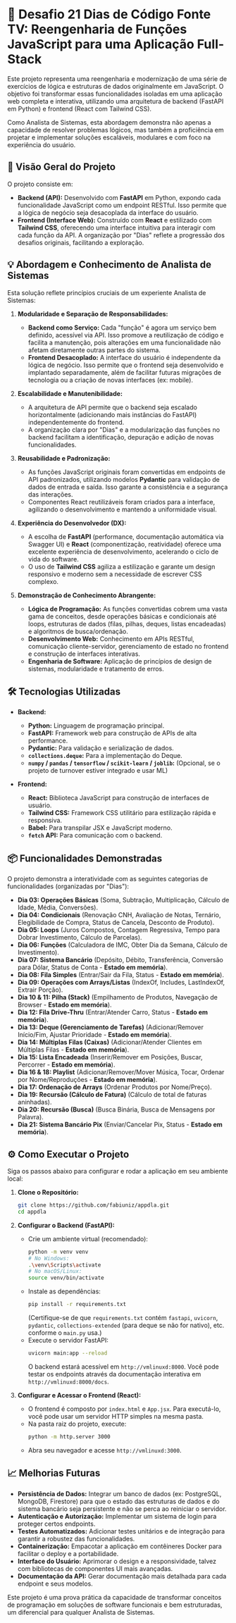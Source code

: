 # 🚀 Desafio 21 Dias de Código Fonte TV: Reengenharia de Funções JavaScript para uma Aplicação Full-Stack

Este projeto representa uma reengenharia e modernização de uma série de exercícios de lógica e estruturas de dados originalmente em JavaScript. O objetivo foi transformar essas funcionalidades isoladas em uma aplicação web completa e interativa, utilizando uma arquitetura de backend (FastAPI em Python) e frontend (React com Tailwind CSS).

Como Analista de Sistemas, esta abordagem demonstra não apenas a capacidade de resolver problemas lógicos, mas também a proficiência em projetar e implementar soluções escaláveis, modulares e com foco na experiência do usuário.

## 🎯 Visão Geral do Projeto

O projeto consiste em:

* **Backend (API):** Desenvolvido com **FastAPI** em Python, expondo cada funcionalidade JavaScript como um endpoint RESTful. Isso permite que a lógica de negócio seja desacoplada da interface do usuário.
* **Frontend (Interface Web):** Construído com **React** e estilizado com **Tailwind CSS**, oferecendo uma interface intuitiva para interagir com cada função da API. A organização por "Dias" reflete a progressão dos desafios originais, facilitando a exploração.

## 💡 Abordagem e Conhecimento de Analista de Sistemas

Esta solução reflete princípios cruciais de um experiente Analista de Sistemas:

1.  **Modularidade e Separação de Responsabilidades:**
    * **Backend como Serviço:** Cada "função" é agora um serviço bem definido, acessível via API. Isso promove a reutilização de código e facilita a manutenção, pois alterações em uma funcionalidade não afetam diretamente outras partes do sistema.
    * **Frontend Desacoplado:** A interface do usuário é independente da lógica de negócio. Isso permite que o frontend seja desenvolvido e implantado separadamente, além de facilitar futuras migrações de tecnologia ou a criação de novas interfaces (ex: mobile).

2.  **Escalabilidade e Manutenibilidade:**
    * A arquitetura de API permite que o backend seja escalado horizontalmente (adicionando mais instâncias do FastAPI) independentemente do frontend.
    * A organização clara por "Dias" e a modularização das funções no backend facilitam a identificação, depuração e adição de novas funcionalidades.

3.  **Reusabilidade e Padronização:**
    * As funções JavaScript originais foram convertidas em endpoints de API padronizados, utilizando modelos **Pydantic** para validação de dados de entrada e saída. Isso garante a consistência e a segurança das interações.
    * Componentes React reutilizáveis foram criados para a interface, agilizando o desenvolvimento e mantendo a uniformidade visual.

4.  **Experiência do Desenvolvedor (DX):**
    * A escolha de **FastAPI** (performance, documentação automática via Swagger UI) e **React** (componentização, reatividade) oferece uma excelente experiência de desenvolvimento, acelerando o ciclo de vida do software.
    * O uso de **Tailwind CSS** agiliza a estilização e garante um design responsivo e moderno sem a necessidade de escrever CSS complexo.

5.  **Demonstração de Conhecimento Abrangente:**
    * **Lógica de Programação:** As funções convertidas cobrem uma vasta gama de conceitos, desde operações básicas e condicionais até loops, estruturas de dados (filas, pilhas, deques, listas encadeadas) e algoritmos de busca/ordenação.
    * **Desenvolvimento Web:** Conhecimento em APIs RESTful, comunicação cliente-servidor, gerenciamento de estado no frontend e construção de interfaces interativas.
    * **Engenharia de Software:** Aplicação de princípios de design de sistemas, modularidade e tratamento de erros.

## 🛠️ Tecnologias Utilizadas

* **Backend:**
    * **Python:** Linguagem de programação principal.
    * **FastAPI:** Framework web para construção de APIs de alta performance.
    * **Pydantic:** Para validação e serialização de dados.
    * **`collections.deque`:** Para a implementação do Deque.
    * **`numpy` / `pandas` / `tensorflow` / `scikit-learn` / `joblib`:** (Opcional, se o projeto de turnover estiver integrado e usar ML)

* **Frontend:**
    * **React:** Biblioteca JavaScript para construção de interfaces de usuário.
    * **Tailwind CSS:** Framework CSS utilitário para estilização rápida e responsiva.
    * **Babel:** Para transpilar JSX e JavaScript moderno.
    * **`fetch` API:** Para comunicação com o backend.

## 📦 Funcionalidades Demonstradas

O projeto demonstra a interatividade com as seguintes categorias de funcionalidades (organizadas por "Dias"):

* **Dia 03: Operações Básicas** (Soma, Subtração, Multiplicação, Cálculo de Idade, Média, Conversões).
* **Dia 04: Condicionais** (Renovação CNH, Avaliação de Notas, Ternário, Elegibilidade de Compra, Status de Cancela, Desconto de Produto).
* **Dia 05: Loops** (Juros Compostos, Contagem Regressiva, Tempo para Dobrar Investimento, Cálculo de Parcelas).
* **Dia 06: Funções** (Calculadora de IMC, Obter Dia da Semana, Cálculo de Investimento).
* **Dia 07: Sistema Bancário** (Depósito, Débito, Transferência, Conversão para Dólar, Status de Conta - **Estado em memória**).
* **Dia 08: Fila Simples** (Entrar/Sair da Fila, Status - **Estado em memória**).
* **Dia 09: Operações com Arrays/Listas** (IndexOf, Includes, LastIndexOf, Extrair Porção).
* **Dia 10 & 11: Pilha (Stack)** (Empilhamento de Produtos, Navegação de Browser - **Estado em memória**).
* **Dia 12: Fila Drive-Thru** (Entrar/Atender Carro, Status - **Estado em memória**).
* **Dia 13: Deque (Gerenciamento de Tarefas)** (Adicionar/Remover Início/Fim, Ajustar Prioridade - **Estado em memória**).
* **Dia 14: Múltiplas Filas (Caixas)** (Adicionar/Atender Clientes em Múltiplas Filas - **Estado em memória**).
* **Dia 15: Lista Encadeada** (Inserir/Remover em Posições, Buscar, Percorrer - **Estado em memória**).
* **Dia 16 & 18: Playlist** (Adicionar/Remover/Mover Música, Tocar, Ordenar por Nome/Reproduções - **Estado em memória**).
* **Dia 17: Ordenação de Arrays** (Ordenar Produtos por Nome/Preço).
* **Dia 19: Recursão (Cálculo de Fatura)** (Cálculo de total de faturas aninhadas).
* **Dia 20: Recursão (Busca)** (Busca Binária, Busca de Mensagens por Palavra).
* **Dia 21: Sistema Bancário Pix** (Enviar/Cancelar Pix, Status - **Estado em memória**).

## ⚙️ Como Executar o Projeto

Siga os passos abaixo para configurar e rodar a aplicação em seu ambiente local:

1.  **Clone o Repositório:**
    ```bash
    git clone https://github.com/fabiuniz/appdla.git
    cd appdla
    ```

2.  **Configurar o Backend (FastAPI):**
    * Crie um ambiente virtual (recomendado):
        ```bash
        python -m venv venv
        # No Windows:
        .\venv\Scripts\activate
        # No macOS/Linux:
        source venv/bin/activate
        ```
    * Instale as dependências:
        ```bash
        pip install -r requirements.txt
        ```
        (Certifique-se de que `requirements.txt` contém `fastapi`, `uvicorn`, `pydantic`, `collections-extended` (para deque se não for nativo), etc. conforme o `main.py` usa.)
    * Execute o servidor FastAPI:
        ```bash
        uvicorn main:app --reload
        ```
        O backend estará acessível em `http://vmlinuxd:8000`. Você pode testar os endpoints através da documentação interativa em `http://vmlinuxd:8000/docs`.

3.  **Configurar e Acessar o Frontend (React):**
    * O frontend é composto por `index.html` e `App.jsx`. Para executá-lo, você pode usar um servidor HTTP simples na mesma pasta.
    * Na pasta raiz do projeto, execute:
        ```bash
        python -m http.server 3000
        ```
    * Abra seu navegador e acesse `http://vmlinuxd:3000`.

## 📈 Melhorias Futuras

* **Persistência de Dados:** Integrar um banco de dados (ex: PostgreSQL, MongoDB, Firestore) para que o estado das estruturas de dados e do sistema bancário seja persistente e não se perca ao reiniciar o servidor.
* **Autenticação e Autorização:** Implementar um sistema de login para proteger certos endpoints.
* **Testes Automatizados:** Adicionar testes unitários e de integração para garantir a robustez das funcionalidades.
* **Containerização:** Empacotar a aplicação em contêineres Docker para facilitar o deploy e a portabilidade.
* **Interface do Usuário:** Aprimorar o design e a responsividade, talvez com bibliotecas de componentes UI mais avançadas.
* **Documentação da API:** Gerar documentação mais detalhada para cada endpoint e seus modelos.

Este projeto é uma prova prática da capacidade de transformar conceitos de programação em soluções de software funcionais e bem estruturadas, um diferencial para qualquer Analista de Sistemas.
